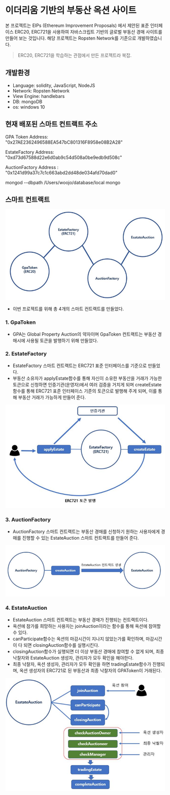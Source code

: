 # 이더리움 기반의 부동산 옥션 사이트 #
본 프로젝트는 EIPs (Ethereum Improvement Proposals) 에서 제안된 표준 인터페이스 ERC20, ERC721을 사용하여 자바스크립트 기반의 글로벌 부동산 경매 사이트를 만들어 보는 것입니다. 해당 프로젝트는 Ropsten Network를 기준으로 개발하였습니다.

> ERC20, ERC721을 학습하는 관점에서 만든 프로젝트라 복잡.

## 개발환경 ##
- Language: solidity, JavaScript, NodeJS
- Network: Ropsten Network
- View Engine: handlebars
- DB: mongoDB
- os: windows 10

## 현재 배포된 스마트 컨트랙트 주소 ##

GPA Token Address: "0x27AE2362496588EA547bC801316F8958e08B2A28"

EstateFactory Address: "0xd73d67588d22e6d0ab9c54d508a0be9edb9d508c"

AuctionFactory Address : "0x1241d99a37c7c1c663abd2dd48de034afd70dad0"

mongod --dbpath /Users/woojo/database/local
mongo

## 스마트 컨트랙트 ##
![SmartContract](./image/SmartContract.JPG)

- 이번 프로젝트를 위해 총 4개의 스마트 컨트랙트를 만들었다.

### 1. GpaToken ###
- GPA는 Global Property Auction의 약자이며 GpaToken 컨트랙트는 부동산 경매시에 사용될 토큰을 발행하기 위해 만들었다.

### 2. EstateFactory ###
- EstateFactory 스마트 컨트랙트는 ERC721 표준 인터페이스를 기준으로 만들었다. 
- 부동산 소유자가 applyEstate함수를 통해 자신이 소유한 부동산을 거래가 가능한 토큰으로 신청하면 인증기관(운영자)에서 여러 검증을 거치게 되며 createEstate함수를 통해 ERC721 표준 인터페이스 기준의 토큰으로 발행해 주게 되며, 이를 통해 부동산 거래가 가능하게 만들어 준다.    


![EstateFactory](./image/EstateFactory.JPG)

### 3. AuctionFactory ###
- AuctionFactory 스마트 컨트랙트는 부동산 경매를 신청하기 원하는 사용자에게 경매를 진행할 수 있는 EstateAuction 스마트 컨트랙트를 만들어 준다.

![AuctionFactory](./image/AuctionFactory.JPG)

### 4. EstateAuction ###
- EstateAuction 스마트 컨트랙트는 부동산 경매가 진행되는 컨트랙트이다. 
- 옥션에 참가를 희망하는 사용자는 joinAuction이라는 함수를 통해 옥션에 참여할 수 있다.
- canParticipate함수는 옥션의 마감시간이 지나지 않았는가를 확인하며, 마감시간이 다 되면 closingAuction함수를 실행시킨다.
- closingAuction함수가 실행되면 더 이상 부동산 경매에 참여할 수 없게 되며, 최종 낙찰자와 EstateAuction 생성자, 관리자가 모두 확인을 해야한다.
- 최종 낙찰자, 옥션 생성자, 관리자가 모두 확인을 하면 tradingEstate함수가 진행되며, 옥션 생성자의 ERC721로 된 부동산과 최종 낙찰자의 GPAToken이 거래된다. 

![EstateAuction](./image/EstateAuction.JPG)
